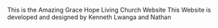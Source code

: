 This is the Amazing Grace Hope Living Church Website
This Website is developed and designed by Kenneth Lwanga and Nathan